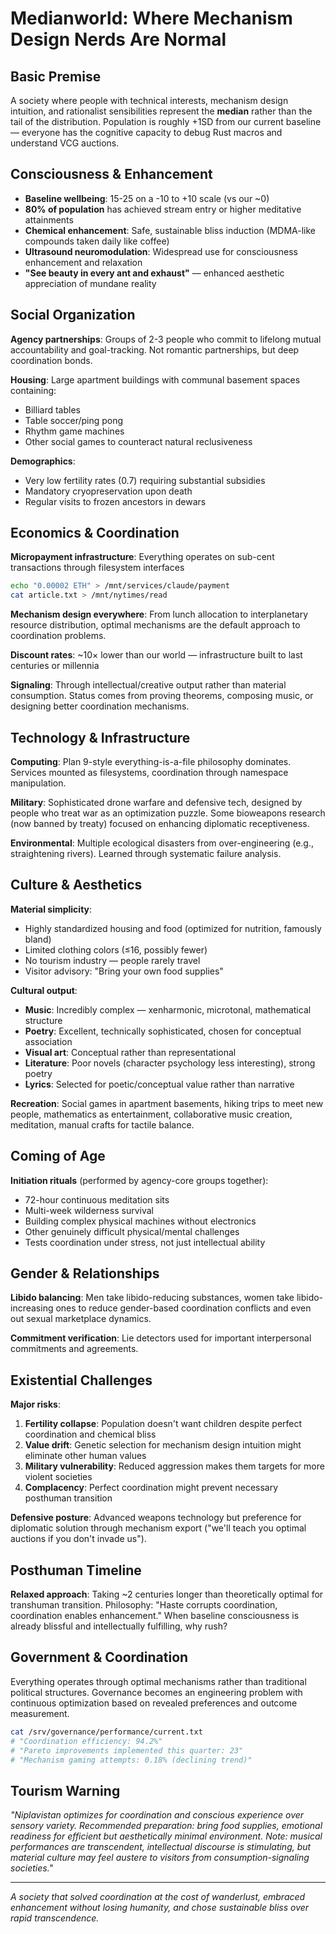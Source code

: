 # Medianworld: Where Mechanism Design Nerds Are Normal

## Basic Premise
A society where people with technical interests, mechanism design intuition, and rationalist sensibilities represent the **median** rather than the tail of the distribution. Population is roughly +1SD from our current baseline — everyone has the cognitive capacity to debug Rust macros and understand VCG auctions.

## Consciousness & Enhancement
- **Baseline wellbeing**: 15-25 on a -10 to +10 scale (vs our ~0)
- **80% of population** has achieved stream entry or higher meditative attainments
- **Chemical enhancement**: Safe, sustainable bliss induction (MDMA-like compounds taken daily like coffee)
- **Ultrasound neuromodulation**: Widespread use for consciousness enhancement and relaxation
- **"See beauty in every ant and exhaust"** — enhanced aesthetic appreciation of mundane reality

## Social Organization
**Agency partnerships**: Groups of 2-3 people who commit to lifelong mutual accountability and goal-tracking. Not romantic partnerships, but deep coordination bonds.

**Housing**: Large apartment buildings with communal basement spaces containing:
- Billiard tables
- Table soccer/ping pong
- Rhythm game machines  
- Other social games to counteract natural reclusiveness

**Demographics**: 
- Very low fertility rates (0.7) requiring substantial subsidies
- Mandatory cryopreservation upon death
- Regular visits to frozen ancestors in dewars

## Economics & Coordination
**Micropayment infrastructure**: Everything operates on sub-cent transactions through filesystem interfaces
```bash
echo "0.00002 ETH" > /mnt/services/claude/payment
cat article.txt > /mnt/nytimes/read
```

**Mechanism design everywhere**: From lunch allocation to interplanetary resource distribution, optimal mechanisms are the default approach to coordination problems.

**Discount rates**: ~10× lower than our world — infrastructure built to last centuries or millennia

**Signaling**: Through intellectual/creative output rather than material consumption. Status comes from proving theorems, composing music, or designing better coordination mechanisms.

## Technology & Infrastructure  
**Computing**: Plan 9-style everything-is-a-file philosophy dominates. Services mounted as filesystems, coordination through namespace manipulation.

**Military**: Sophisticated drone warfare and defensive tech, designed by people who treat war as an optimization puzzle. Some bioweapons research (now banned by treaty) focused on enhancing diplomatic receptiveness.

**Environmental**: Multiple ecological disasters from over-engineering (e.g., straightening rivers). Learned through systematic failure analysis.

## Culture & Aesthetics
**Material simplicity**: 
- Highly standardized housing and food (optimized for nutrition, famously bland)
- Limited clothing colors (≤16, possibly fewer)
- No tourism industry — people rarely travel
- Visitor advisory: "Bring your own food supplies"

**Cultural output**:
- **Music**: Incredibly complex — xenharmonic, microtonal, mathematical structure
- **Poetry**: Excellent, technically sophisticated, chosen for conceptual association  
- **Visual art**: Conceptual rather than representational
- **Literature**: Poor novels (character psychology less interesting), strong poetry
- **Lyrics**: Selected for poetic/conceptual value rather than narrative

**Recreation**: Social games in apartment basements, hiking trips to meet new people, mathematics as entertainment, collaborative music creation, meditation, manual crafts for tactile balance.

## Coming of Age
**Initiation rituals** (performed by agency-core groups together):
- 72-hour continuous meditation sits
- Multi-week wilderness survival
- Building complex physical machines without electronics
- Other genuinely difficult physical/mental challenges
- Tests coordination under stress, not just intellectual ability

## Gender & Relationships
**Libido balancing**: Men take libido-reducing substances, women take libido-increasing ones to reduce gender-based coordination conflicts and even out sexual marketplace dynamics.

**Commitment verification**: Lie detectors used for important interpersonal commitments and agreements.

## Existential Challenges
**Major risks**:
1. **Fertility collapse**: Population doesn't want children despite perfect coordination and chemical bliss
2. **Value drift**: Genetic selection for mechanism design intuition might eliminate other human values
3. **Military vulnerability**: Reduced aggression makes them targets for more violent societies  
4. **Complacency**: Perfect coordination might prevent necessary posthuman transition

**Defensive posture**: Advanced weapons technology but preference for diplomatic solution through mechanism export ("we'll teach you optimal auctions if you don't invade us").

## Posthuman Timeline
**Relaxed approach**: Taking ~2 centuries longer than theoretically optimal for transhuman transition. Philosophy: "Haste corrupts coordination, coordination enables enhancement." When baseline consciousness is already blissful and intellectually fulfilling, why rush?

## Government & Coordination
Everything operates through optimal mechanisms rather than traditional political structures. Governance becomes an engineering problem with continuous optimization based on revealed preferences and outcome measurement.

```bash
cat /srv/governance/performance/current.txt  
# "Coordination efficiency: 94.2%"
# "Pareto improvements implemented this quarter: 23"
# "Mechanism gaming attempts: 0.18% (declining trend)"
```

## Tourism Warning
*"Niplavistan optimizes for coordination and conscious experience over sensory variety. Recommended preparation: bring food supplies, emotional readiness for efficient but aesthetically minimal environment. Note: musical performances are transcendent, intellectual discourse is stimulating, but material culture may feel austere to visitors from consumption-signaling societies."*

---

*A society that solved coordination at the cost of wanderlust, embraced enhancement without losing humanity, and chose sustainable bliss over rapid transcendence.*
